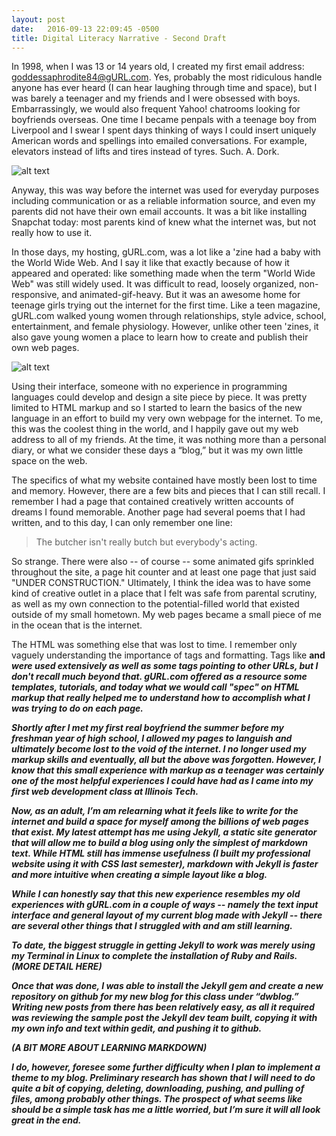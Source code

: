```yaml
---
layout: post
date:   2016-09-13 22:09:45 -0500
title: Digital Literacy Narrative - Second Draft
---
```


In 1998, when I was 13 or 14 years old, I created my first email address: goddessaphrodite84@gURL.com. Yes, probably the most ridiculous handle anyone has ever heard (I can hear laughing through time and space), but I was barely a teenager and my friends and I were obsessed with boys. Embarrassingly, we would also frequent Yahoo! chatrooms looking for boyfriends overseas. One time I became penpals with a teenage boy from Liverpool and I swear I spent days thinking of ways I could insert uniquely American words and spellings into emailed conversations. For example, elevators instead of lifts and tires instead of tyres. Such. A. Dork.

![alt text](/dwblog/images/amy1998-2.jpg "Photo of myself circa 1998")

Anyway, this was way before the internet was used for everyday purposes including communication or as a reliable information source, and even my parents did not have their own email accounts.  It was a bit like installing Snapchat today: most parents kind of knew what the internet was, but not really how to use it.

In those days, my hosting, gURL.com, was a lot like a 'zine had a baby with the World Wide Web. And I say it like that exactly because of how it appeared and operated: like something made when the term "World Wide Web" was still widely used. It was difficult to read, loosely organized, non-responsive, and animated-gif-heavy.  But it was an awesome home for teenage girls trying out the internet for the first time. Like a teen magazine, gURL.com walked young women through relationships, style advice, school, entertainment, and female physiology. However, unlike other teen 'zines, it also gave young women a place to learn how to create and publish their own web pages.

![alt text](/dwblog/images/gURL_Hompage_2000.PNG "Screenshot of the gURL.com homepage in 2000")

Using their interface, someone with no experience in programming languages could develop and design a site piece by piece. It was pretty limited to HTML markup and so I started to learn the basics of the new language in an effort to build my very own webpage for the internet. To me, this was the coolest thing in the world, and I happily gave out my web address to all of my friends. At the time, it was nothing more than a personal diary, or what we consider these days a “blog,” but it was my own little space on the web.

The specifics of what my website contained have mostly been lost to time and memory. However, there are a few bits and pieces that I can still recall. I remember I had a page that contained creatively written accounts of dreams I found memorable. Another page had several poems that I had written, and to this day, I can only remember one line:

>The butcher isn't really butch
>but everybody's acting.

So strange. There were also -- of course -- some animated gifs sprinkled throughout the site, a page hit counter and at least one page that just said "UNDER CONSTRUCTION." Ultimately, I think the idea was to have some kind of creative outlet in a place that I felt was safe from parental scrutiny, as well as my own connection to the potential-filled world that existed outside of my small hometown.  My web pages became a small piece of me in the ocean that is the internet.

The HTML was something else that was lost to time. I remember only vaguely understanding the importance of tags and formatting. Tags like <b> and <i> were used extensively as well as some tags pointing to other URLs, but I don't recall much beyond that.  gURL.com offered as a resource some templates, tutorials, and today what we would call "spec" on HTML markup that really helped me to understand how to accomplish what I was trying to do on each page.

Shortly after I met my first real boyfriend the summer before my freshman year of high school, I allowed my pages to languish and ultimately become lost to the void of the internet. I no longer used my markup skills and eventually, all but the above was forgotten. However, I know that this small experience with markup as a teenager was certainly one of the most helpful experiences I could have had as I came into my first web development class at Illinois Tech.

Now, as an adult, I’m am relearning what it feels like to write for the internet and build a space for myself among the billions of web pages that exist. My latest attempt has me using Jekyll, a static site generator that will allow me to build a blog using only the simplest of markdown text. While HTML still has immense usefulness (I built my professional website using it with CSS last semester), markdown with Jekyll is faster and more intuitive when creating a simple layout like a blog.

While I can honestly say that this new experience resembles my old experiences with gURL.com in a couple of ways -- namely the text input interface and general layout of my current blog made with Jekyll -- there are several other things that I struggled with and am still learning.

To date, the biggest struggle in getting Jekyll to work was merely using my Terminal in Linux to complete the installation of Ruby and Rails. (MORE DETAIL HERE) 

Once that was done, I was able to install the Jekyll gem and create a new repository on github for my new blog for this class under “dwblog.” Writing new posts from there has been relatively easy, as all it required was reviewing the sample post the Jekyll dev team built, copying it with my own info and text within gedit, and pushing it to github. 

(A BIT MORE ABOUT LEARNING MARKDOWN)

I do, however, foresee some further difficulty when I plan to implement a theme to my blog. Preliminary research has shown that I will need to do quite a bit of copying, deleting, downloading, pushing, and pulling of files, among probably other things. The prospect of what seems like should be a simple task has me a little worried, but I’m sure it will all look great in the end.

